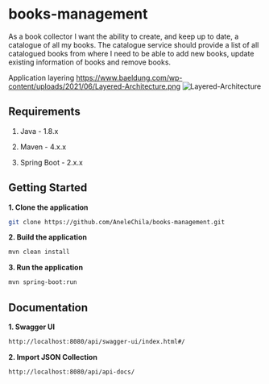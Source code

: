 # books-management
As a book collector I want the ability to create, and keep up to date, a catalogue of all my books. The catalogue service should provide a list of all catalogued books from where I need to be able to add new books, update existing information of books and remove books.

Application layering
https://www.baeldung.com/wp-content/uploads/2021/06/Layered-Architecture.png
![Layered-Architecture](https://user-images.githubusercontent.com/40594521/183267307-484d1613-0613-49ca-844d-b5f7214be6a0.JPEG)

## Requirements

1. Java - 1.8.x

2. Maven - 4.x.x

5. Spring Boot - 2.x.x


## Getting Started


**1. Clone the application**

```bash
git clone https://github.com/AneleChila/books-management.git
```
**2. Build the application**

```bash
mvn clean install
```

**3. Run the application**

```bash
mvn spring-boot:run
```

## Documentation

**1. Swagger UI**
```bash
http://localhost:8080/api/swagger-ui/index.html#/
```

**2. Import JSON Collection**
```bash
http://localhost:8080/api/api-docs/
```
